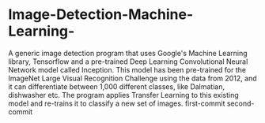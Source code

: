 # Image-Detection-Machine-Learning-
 A generic image detection program that uses Google's Machine Learning library, Tensorflow and a pre-trained Deep Learning Convolutional Neural Network model called Inception.  This model has been pre-trained for the ImageNet Large Visual Recognition Challenge using the data from 2012, and it can differentiate between 1,000 different classes, like Dalmatian, dishwasher etc. The program applies Transfer Learning to this existing model and re-trains it to classify a new set of images.
first-commit
second-commit
